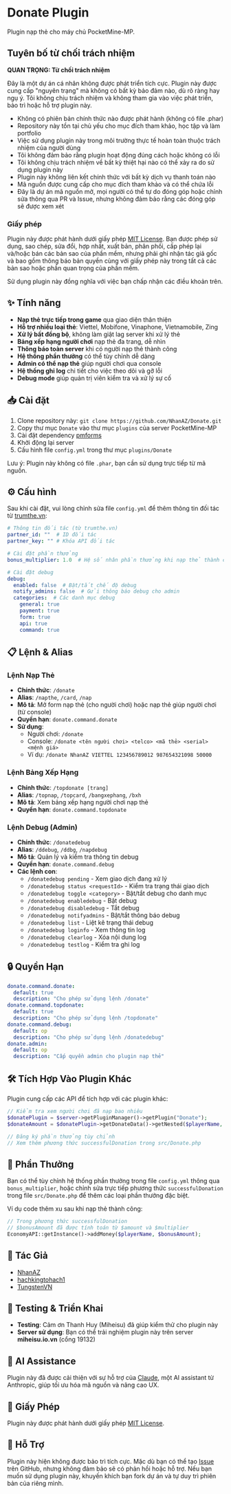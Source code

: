# Donate Plugin

Plugin nạp thẻ cho máy chủ PocketMine-MP.

## Tuyên bố từ chối trách nhiệm

**QUAN TRỌNG: Từ chối trách nhiệm**

Đây là một dự án cá nhân không được phát triển tích cực. Plugin này được cung cấp "nguyên trạng" mà không có bất kỳ bảo đảm nào, dù rõ ràng hay ngụ ý. Tôi không chịu trách nhiệm và không tham gia vào việc phát triển, bảo trì hoặc hỗ trợ plugin này.

- Không có phiên bản chính thức nào được phát hành (không có file .phar)
- Repository này tồn tại chủ yếu cho mục đích tham khảo, học tập và làm portfolio
- Việc sử dụng plugin này trong môi trường thực tế hoàn toàn thuộc trách nhiệm của người dùng
- Tôi không đảm bảo rằng plugin hoạt động đúng cách hoặc không có lỗi
- Tôi không chịu trách nhiệm về bất kỳ thiệt hại nào có thể xảy ra do sử dụng plugin này
- Plugin này không liên kết chính thức với bất kỳ dịch vụ thanh toán nào
- Mã nguồn được cung cấp cho mục đích tham khảo và có thể chứa lỗi
- Đây là dự án mã nguồn mở, mọi người có thể tự do đóng góp hoặc chỉnh sửa thông qua PR và Issue, nhưng không đảm bảo rằng các đóng góp sẽ được xem xét

### Giấy phép

Plugin này được phát hành dưới giấy phép [MIT License](LICENSE). Bạn được phép sử dụng, sao chép, sửa đổi, hợp nhất, xuất bản, phân phối, cấp phép lại và/hoặc bán các bản sao của phần mềm, nhưng phải ghi nhận tác giả gốc và bao gồm thông báo bản quyền cùng với giấy phép này trong tất cả các bản sao hoặc phần quan trọng của phần mềm.

Sử dụng plugin này đồng nghĩa với việc bạn chấp nhận các điều khoản trên.

## ✨ Tính năng

- **Nạp thẻ trực tiếp trong game** qua giao diện thân thiện
- **Hỗ trợ nhiều loại thẻ**: Viettel, Mobifone, Vinaphone, Vietnamobile, Zing
- **Xử lý bất đồng bộ**, không làm giật lag server khi xử lý thẻ
- **Bảng xếp hạng người chơi** nạp thẻ đa trang, dễ nhìn
- **Thông báo toàn server** khi có người nạp thẻ thành công
- **Hệ thống phần thưởng** có thể tùy chỉnh dễ dàng
- **Admin có thể nạp thẻ** giúp người chơi qua console
- **Hệ thống ghi log** chi tiết cho việc theo dõi và gỡ lỗi
- **Debug mode** giúp quản trị viên kiểm tra và xử lý sự cố

## 📥 Cài đặt

1. Clone repository này: `git clone https://github.com/NhanAZ/Donate.git`
2. Copy thư mục `Donate` vào thư mục `plugins` của server PocketMine-MP
3. Cài đặt dependency [pmforms](https://github.com/dktapps/pmforms)
4. Khởi động lại server
5. Cấu hình file `config.yml` trong thư mục `plugins/Donate`

Lưu ý: Plugin này không có file `.phar`, bạn cần sử dụng trực tiếp từ mã nguồn.

## ⚙️ Cấu hình

Sau khi cài đặt, vui lòng chỉnh sửa file `config.yml` để thêm thông tin đối tác từ [trumthe.vn](https://trumthe.vn/):

```yaml
# Thông tin đối tác (từ trumthe.vn)
partner_id: ""  # ID đối tác
partner_key: "" # Khóa API đối tác

# Cài đặt phần thưởng
bonus_multiplier: 1.0  # Hệ số nhân phần thưởng khi nạp thẻ thành công (1.0 = 100%)

# Cài đặt debug
debug:
  enabled: false  # Bật/tắt chế độ debug
  notify_admins: false  # Gửi thông báo debug cho admin
  categories:  # Các danh mục debug
    general: true
    payment: true
    form: true
    api: true
    command: true
```

## 📋 Lệnh & Alias

### Lệnh Nạp Thẻ
- **Chính thức**: `/donate`
- **Alias**: `/napthe`, `/card`, `/nap`
- **Mô tả**: Mở form nạp thẻ (cho người chơi) hoặc nạp thẻ giúp người chơi (từ console)
- **Quyền hạn**: `donate.command.donate`
- **Sử dụng**:
  - Người chơi: `/donate`
  - Console: `/donate <tên người chơi> <telco> <mã thẻ> <serial> <mệnh giá>`
  - Ví dụ: `/donate NhanAZ VIETTEL 123456789012 987654321098 50000`

### Lệnh Bảng Xếp Hạng
- **Chính thức**: `/topdonate [trang]`
- **Alias**: `/topnap`, `/topcard`, `/bangxephang`, `/bxh`
- **Mô tả**: Xem bảng xếp hạng người chơi nạp thẻ
- **Quyền hạn**: `donate.command.topdonate`

### Lệnh Debug (Admin)
- **Chính thức**: `/donatedebug`
- **Alias**: `/ddebug`, `/ddbg`, `/napdebug`
- **Mô tả**: Quản lý và kiểm tra thông tin debug
- **Quyền hạn**: `donate.command.debug`
- **Các lệnh con**:
  - `/donatedebug pending` - Xem giao dịch đang xử lý
  - `/donatedebug status <requestId>` - Kiểm tra trạng thái giao dịch
  - `/donatedebug toggle <category>` - Bật/tắt debug cho danh mục
  - `/donatedebug enabledebug` - Bật debug
  - `/donatedebug disabledebug` - Tắt debug
  - `/donatedebug notifyadmins` - Bật/tắt thông báo debug
  - `/donatedebug list` - Liệt kê trạng thái debug
  - `/donatedebug loginfo` - Xem thông tin log
  - `/donatedebug clearlog` - Xóa nội dung log
  - `/donatedebug testlog` - Kiểm tra ghi log

## 🔒 Quyền Hạn

```yaml
donate.command.donate:
  default: true
  description: "Cho phép sử dụng lệnh /donate"
donate.command.topdonate:
  default: true
  description: "Cho phép sử dụng lệnh /topdonate"
donate.command.debug:
  default: op
  description: "Cho phép sử dụng lệnh /donatedebug"
donate.admin:
  default: op
  description: "Cấp quyền admin cho plugin nạp thẻ"
```

## 🛠️ Tích Hợp Vào Plugin Khác

Plugin cung cấp các API để tích hợp với các plugin khác:

```php
// Kiểm tra xem người chơi đã nạp bao nhiêu
$donatePlugin = $server->getPluginManager()->getPlugin("Donate");
$donateAmount = $donatePlugin->getDonateData()->getNested($playerName, 0);

// Đăng ký phần thưởng tùy chỉnh
// Xem thêm phương thức successfulDonation trong src/Donate.php
```

## 🎁 Phần Thưởng

Bạn có thể tùy chỉnh hệ thống phần thưởng trong file `config.yml` thông qua `bonus_multiplier`, hoặc chỉnh sửa trực tiếp phương thức `successfulDonation` trong file `src/Donate.php` để thêm các loại phần thưởng đặc biệt.

Ví dụ code thêm xu sau khi nạp thẻ thành công:
```php
// Trong phương thức successfulDonation
// $bonusAmount đã được tính toán từ $amount và $multiplier
EconomyAPI::getInstance()->addMoney($playerName, $bonusAmount);
```

## 👥 Tác Giả

- [NhanAZ](https://github.com/NhanAZ)
- [hachkingtohach1](https://github.com/hachkingtohach1)
- [TungstenVN](https://github.com/TungstenVN)

## 🧪 Testing & Triển Khai

- **Testing**: Cảm ơn Thanh Huy (Miheisu) đã giúp kiểm thử cho plugin này
- **Server sử dụng**: Bạn có thể trải nghiệm plugin này trên server **miheisu.io.vn** (cổng 19132)

## 🤖 AI Assistance

Plugin này đã được cải thiện với sự hỗ trợ của [Claude](https://www.anthropic.com/claude), một AI assistant từ Anthropic, giúp tối ưu hóa mã nguồn và nâng cao UX.

## 📜 Giấy Phép

Plugin này được phát hành dưới giấy phép [MIT License](LICENSE).

## 🤝 Hỗ Trợ

Plugin này hiện không được bảo trì tích cực. Mặc dù bạn có thể tạo [Issue](https://github.com/NhanAZ/Donate/issues) trên GitHub, nhưng không đảm bảo sẽ có phản hồi hoặc hỗ trợ. Nếu bạn muốn sử dụng plugin này, khuyến khích bạn fork dự án và tự duy trì phiên bản của riêng mình. 